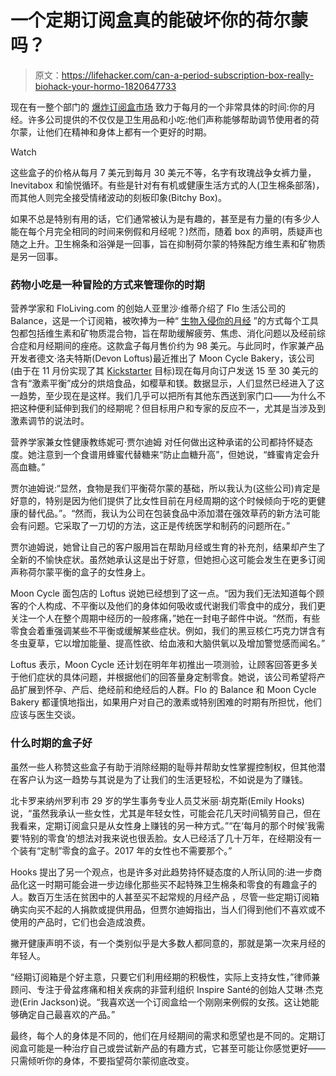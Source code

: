 # 一个定期订阅盒真的能破坏你的荷尔蒙吗？

> 原文：<https://lifehacker.com/can-a-period-subscription-box-really-biohack-your-hormo-1820647733>

现在有一整个部门的 [爆炸订阅盒市场](https://www.forbes.com/sites/richardkestenbaum/2017/08/10/subscription-businesses-are-exploding-with-growth/#198854a56678) 致力于每月的一个非常具体的时间:你的月经。许多公司提供的不仅仅是卫生用品和小吃:他们声称能够帮助调节使用者的荷尔蒙，让他们在精神和身体上都有一个更好的时期。

Watch

这些盒子的价格从每月 7 美元到每月 30 美元不等，名字有玫瑰战争女裤力量，Inevitabox 和愉悦循环。有些是针对有有机或健康生活方式的人(卫生棉条部落)，而其他人则完全接受情绪波动的刻板印象(Bitchy Box)。

如果不总是特别有用的话，它们通常被认为是有趣的，甚至是有力量的(有多少人能在每个月完全相同的时间来例假和月经呢？)然而，随着 box 的声明，质疑声也随之上升。卫生棉条和浴弹是一回事，旨在抑制荷尔蒙的特殊配方维生素和矿物质是另一回事。

### 药物小吃是一种冒险的方式来管理你的时期

营养学家和 FloLiving.com 的创始人亚里沙·维蒂介绍了 Flo 生活公司的 Balance，这是一个订阅箱，被吹捧为一种“ [生物入侵你的月经](https://www.wellandgood.com/good-advice/subscription-box-biohack-your-period/) ”的方式每个工具包都包括维生素和矿物质混合物，旨在帮助缓解疲劳、焦虑、消化问题以及经前综合症和月经期间的痤疮。这款盒子每月售价约为 98 美元。与此同时，作家兼产品开发者德文·洛夫特斯(Devon Loftus)最近推出了 Moon Cycle Bakery，该公司(由于在 11 月份实现了其 [Kickstarter](https://www.kickstarter.com/projects/1366585536/moon-cycle-bakery-hormone-balancing-treats/updates) 目标)现在每月向订户发送 15 至 30 美元的含有“激素平衡”成分的烘焙食品，如樱草和镁。数据显示，人们显然已经进入了这一趋势，至少现在是这样。我们几乎可以把所有其他东西送到家门口——为什么不把这种便利延伸到我们的经期呢？但目标用户和专家的反应不一，尤其是当涉及到激素调节的说法时。

营养学家兼女性健康教练妮可·贾尔迪姆 对任何做出这种承诺的公司都持怀疑态度。她注意到一个食谱用蜂蜜代替糖来“防止血糖升高”，但她说，“蜂蜜肯定会升高血糖。”

贾尔迪姆说:“显然，食物是我们平衡荷尔蒙的基础，所以我认为(这些公司)肯定是好意的，特别是因为他们提供了比女性目前在月经周期的这个时候倾向于吃的更健康的替代品。”。“然而，我认为公司在包装食品中添加潜在强效草药的新方法可能会有问题。它采取了一刀切的方法，这正是传统医学和制药的问题所在。”

贾尔迪姆说，她曾让自己的客户服用旨在帮助月经或生育的补充剂，结果却产生了全新的不愉快症状。虽然她承认这是出于好意，但她担心这可能会发生在更多订阅声称荷尔蒙平衡的盒子的女性身上。

Moon Cycle 面包店的 Loftus 说她已经想到了这一点。“因为我们无法知道每个顾客的个人构成、不平衡以及他们的身体如何吸收或代谢我们零食中的成分，我们更关注一个人在整个周期中经历的一般疼痛，”她在一封电子邮件中说。“然而，有些零食会着重强调某些不平衡或缓解某些症状。例如，我们的黑豆核仁巧克力饼含有冬虫夏草，它以增加能量、提高性欲、给血液和大脑供氧以及增加警觉感而闻名。”

Loftus 表示，Moon Cycle 还计划在明年年初推出一项测验，让顾客回答更多关于他们症状的具体问题，并根据他们的回答量身定制零食。她说，该公司希望将产品扩展到怀孕、产后、绝经前和绝经后的人群。Flo 的 Balance 和 Moon Cycle Bakery 都谨慎地指出，如果用户对自己的激素或特别困难的时期有所担忧，他们应该与医生交谈。

### 什么时期的盒子好

虽然一些人称赞这些盒子有助于消除经期的耻辱并帮助女性掌握控制权，但其他潜在客户认为这一趋势与其说是为了让我们的生活更轻松，不如说是为了赚钱。

北卡罗来纳州罗利市 29 岁的学生事务专业人员艾米丽·胡克斯(Emily Hooks)说，“虽然我承认一些女性，尤其是年轻女性，可能会花几天时间犒劳自己，但在我看来，定期订阅盒只是从女性身上赚钱的另一种方式。”“在‘每月的那个时候’我需要‘特别的零食’的想法对我来说也很丢脸。女人已经活了几十万年，在经期没有一个装有“定制”零食的盒子。2017 年的女性也不需要那个。”

Hooks 提出了另一个观点，也是许多对此趋势持怀疑态度的人所认同的:进一步商品化这一时期可能会进一步边缘化那些买不起特殊卫生棉条和零食的有趣盒子的人。数百万生活在贫困中的人甚至买不起常规的月经产品 ，尽管一些定期订阅箱确实向买不起的人捐款或提供用品，但贾尔迪姆指出，当人们得到他们不喜欢或不使用的产品时，它们也会造成浪费。

撇开健康声明不谈，有一个类别似乎是大多数人都同意的，那就是第一次来月经的年轻人。

“经期订阅箱是个好主意，只要它们利用经期的积极性，实际上支持女性，”律师兼顾问、专注于骨盆疼痛和相关疾病的非营利组织 Inspire Santé的创始人艾琳·杰克逊(Erin Jackson)说。“我喜欢送一个订阅盒给一个刚刚来例假的女孩。这让她能够确定自己最喜欢的产品。”

最终，每个人的身体是不同的，他们在月经期间的需求和愿望也是不同的。定期订阅盒可能是一种治疗自己或尝试新产品的有趣方式，它甚至可能让你感觉更好——只需倾听你的身体，不要指望荷尔蒙彻底改变。